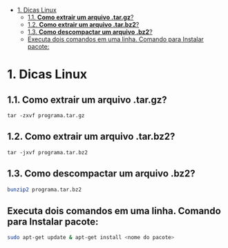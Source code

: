 <!-- TOC -->

- [1. Dicas Linux](#1-dicas-linux)
    - [1.1. **Como extrair um arquivo .tar.gz**?](#11-como-extrair-um-arquivo-targz)
    - [1.2. **Como extrair um arquivo .tar.bz2**?](#12-como-extrair-um-arquivo-tarbz2)
    - [1.3. **Como descompactar um arquivo .bz2**?](#13-como-descompactar-um-arquivo-bz2)
    - [Executa dois comandos em uma linha. Comando para Instalar pacote:](#executa-dois-comandos-em-uma-linha-comando-para-instalar-pacote)

<!-- /TOC -->

# 1. Dicas Linux

## 1.1. **Como extrair um arquivo .tar.gz**?

```
tar -zxvf programa.tar.gz
```


## 1.2. **Como extrair um arquivo .tar.bz2**?

```
tar -jxvf programa.tar.bz2
```

## 1.3. **Como descompactar um arquivo .bz2**?

```bash
bunzip2 programa.tar.bz2
```

## Executa dois comandos em uma linha. Comando para Instalar pacote:

```bash
sudo apt-get update & apt-get install <nome do pacote>
```

